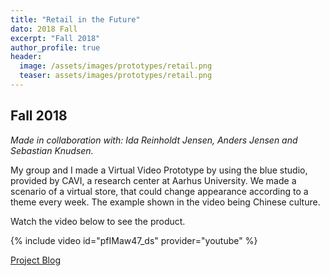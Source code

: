 ```yaml
---
title: "Retail in the Future"
dato: 2018 Fall
excerpt: "Fall 2018"
author_profile: true
header:
  image: /assets/images/prototypes/retail.png
  teaser: assets/images/prototypes/retail.png
---
```


## Fall 2018

*Made in collaboration with:  Ida Reinholdt Jensen, Anders Jensen and Sebastian Knudsen.*

My group and I made a Virtual Video Prototype by using the blue studio, provided by CAVI, a research center at Aarhus University. We made a scenario of a virtual store, that could change appearance according to a theme every week. The example shown in the video being Chinese culture.

Watch the video below to see the product.

{% include video id="pfIMaw47_ds" provider="youtube" %}

[Project Blog](http://ixd404.tilda.ws/)
